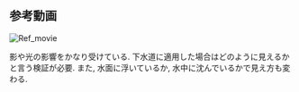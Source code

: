 ## 参考動画

![Ref_movie](https://github.com/jamjamjam888/DOC-kaken/blob/master/issue/download.gif)

影や光の影響をかなり受けている.
下水道に適用した場合はどのように見えるかと言う検証が必要.
また, 水面に浮いているか, 水中に沈んでいるかで見え方も変わる.
